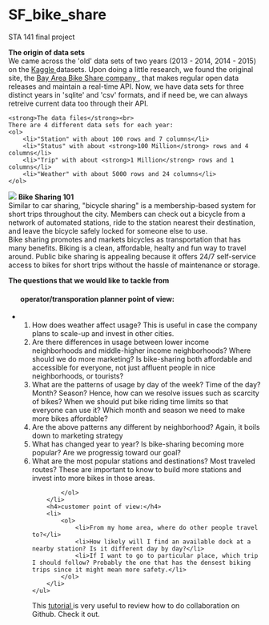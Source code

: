 # SF_bike_share
STA 141 final project

<p> <strong>The origin of data sets</strong><br>
We came across the 'old' data sets of two years (2013 - 2014, 2014 - 2015) on the <a href = 'https://www.kaggle.com/benhamner/sf-bay-area-bike-share'> Kaggle </a> datasets.
Upon doing a little research, we found the original site, the <a href = 'http://www.bayareabikeshare.com/open-data'> Bay Area Bike Share company </a>,  that makes regular open data releases and maintain a real-time API. Now, we have data sets for three distinct years in 'sqlite' and 'csv' formats, and if need be, we can always retreive current data too through their API.
</p>
<p>
	
	<strong>The data files</strong><br>
	There are 4 different data sets for each year:
	<ol>
		<li>"Station" with about 100 rows and 7 columns</li>
		<li>"Status" with about <strong>100 Million</strong> rows and 4 columns</li>
		<li>"Trip" with about <strong>1 Million</strong> rows and 1 columns</li>
		<li>"Weather" with about 5000 rows and 24 columns</li>
	</ol>
</p>

<p> <img src="http://www.sfbike.org/wp-content/uploads/2014/03/BikeShare-diagram.jpg">
	<strong>Bike Sharing 101</strong><br>
	Similar to car sharing, "bicycle sharing" is a membership-based system for short trips throughout the city. Members can check out a bicycle from a network of automated stations, ride to the station nearest their destination, and leave the bicycle safely locked for someone else to use.<br>
	Bike sharing promotes and markets bicycles as transportation that has many benefits. Biking is a clean, affordable, healty and fun way to travel around. Public bike sharing is appealing because it offers 24/7 self-service access to bikes for short trips without the hassle of maintenance or storage.
</p>

<p>
	<strong>The questions that we would like to tackle from</strong>
	<ul><h4>operator/transporation planner point of view:</h4>
		<li>
			<ol>
				<li>How does weather affect usage? This is useful in case the company plans to scale-up and invest in other cities.</li>
				<li>Are there differences in usage between lower income neighborhoods and middle-higher income neighborhoods?
				Where should we do more marketing? Is bike-sharing both affordable and accessible for everyone, not just affluent people in nice neighborhoods, or tourists?</li>
				<li>What are the patterns of usage by day of the week? Time of the day? Month? Season? Hence, how can we resolve issues such as scarcity of bikes? When we should put bike riding time limits so that everyone can use it? Which month and season we need to make more bikes affordable?</li>
				<li>Are the above patterns any different by neighborhood? Again, it boils down to marketing strategy</li>
				<li>What has changed year to year? Is bike-sharing becoming more popular? Are we progressig toward our goal?</li>
				<li>What are the most popular stations and destinations? Most traveled routes? These are important to know to build more stations and invest into more bikes in those areas.</li>

			</ol>
		</li>
		<h4>customer point of view:</h4>
		<li>
			<ol>
				<li>From my home area, where do other people travel to?</li>
				<li>How likely will I find an available dock at a nearby station? Is it different day by day?</li>
				<li>If I want to go to particular place, which trip I should follow? Probably the one that has the densest biking trips since it might mean more safety.</li>
			</ol>
		</li>
	</ul>
</p>

<p>

This <a href = 'https://code.tutsplus.com/articles/team-collaboration-with-github--net-29876'> tutorial </a> is very useful to review how to do collaboration on Github. Check it out.

</p>












